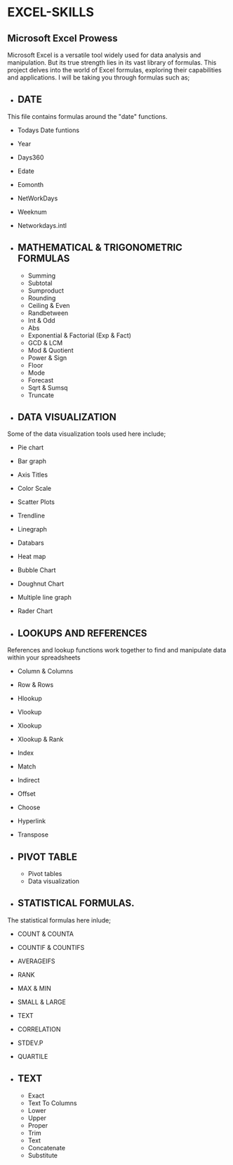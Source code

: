 # EXCEL-SKILLS

## Microsoft Excel Prowess

Microsoft Excel is a versatile tool widely used for data analysis and manipulation.  But its true strength lies in its vast library of formulas.  This project delves into the world of Excel formulas, exploring their capabilities and applications. I will be taking you through formulas such as;

* ## DATE
This file contains formulas around the "date" functions.
  * Todays Date funtions
  * Year 
  * Days360
  * Edate
  * Eomonth
  * NetWorkDays
  * Weeknum
  * Networkdays.intl

* ## MATHEMATICAL & TRIGONOMETRIC FORMULAS
  * Summing
  * Subtotal
  * Sumproduct
  * Rounding
  * Ceiling & Even
  * Randbetween
  * Int & Odd
  * Abs
  * Exponential & Factorial (Exp & Fact)
  * GCD & LCM
  * Mod & Quotient
  * Power & Sign
  * Floor
  * Mode
  * Forecast
  * Sqrt & Sumsq
  * Truncate

* ## DATA VISUALIZATION
Some of the data visualization tools used here include;
  * Pie chart
  * Bar graph
  * Axis Titles
  * Color Scale
  * Scatter Plots
  * Trendline
  * Linegraph
  * Databars
  * Heat map
  * Bubble Chart
  * Doughnut Chart
  * Multiple line graph
  * Rader Chart

* ## LOOKUPS AND REFERENCES
References and lookup functions work together to find and manipulate data within your spreadsheets
  * Column & Columns
  * Row & Rows
  * Hlookup
  * Vlookup
  * Xlookup
  * Xlookup & Rank
  * Index
  * Match
  * Indirect
  * Offset
  * Choose
  * Hyperlink
  * Transpose
    
* ## PIVOT TABLE
  * Pivot tables
  * Data visualization
 
* ## STATISTICAL FORMULAS.
The statistical formulas here inlude; 
  * COUNT & COUNTA
  * COUNTIF & COUNTIFS
  * AVERAGEIFS
  * RANK
  * MAX & MIN
  * SMALL & LARGE
  * TEXT
  * CORRELATION
  * STDEV.P
  * QUARTILE

* ## TEXT
  * Exact
  * Text To Columns
  * Lower
  * Upper
  * Proper
  * Trim
  * Text
  * Concatenate
  * Substitute       
